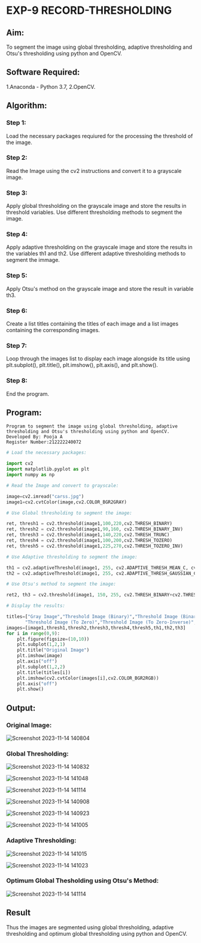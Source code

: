 # EXP-9 RECORD-THRESHOLDING
## Aim:
To segment the image using global thresholding, adaptive thresholding and Otsu's thresholding using python and OpenCV.

## Software Required:
1.Anaconda - Python 3.7,
2.OpenCV.

## Algorithm:
### Step 1:
Load the necessary packages requiured for the processing the threshold of the image.

### Step 2:
Read the Image using the cv2 instructions and convert it to a grayscale image.

### Step 3:
Apply global thresholding on the grayscale image and store the results in threshold variables. Use different thresholding methods to segment the image.

### Step 4:
Apply adaptive thresholding on the grayscale image and store the results in the variables th1 and th2. Use different adaptive thresholding methods to segment the immage.

### Step 5:
Apply Otsu's method on the grayscale image and store the result in variable th3.

### Step 6:
Create a list titles containing the titles of each image and a list images containing the corresponding images.

### Step 7:
Loop through the images list to display each image alongside its title using plt.subplot(), plt.title(), plt.imshow(), plt.axis(), and plt.show().

### Step 8:
End the program.

## Program:
```
Program to segment the image using global thresholding, adaptive thresholding and Otsu's thresholding using python and OpenCV.
Developed By: Pooja A
Register Number:212222240072
```
```python
# Load the necessary packages:

import cv2
import matplotlib.pyplot as plt
import numpy as np
```
```python
# Read the Image and convert to grayscale:

image=cv2.imread("carss.jpg")
image1=cv2.cvtColor(image,cv2.COLOR_BGR2GRAY)
```
```python
# Use Global thresholding to segment the image:

ret, thresh1 = cv2.threshold(image1,100,220,cv2.THRESH_BINARY)
ret, thresh2 = cv2.threshold(image1,90,160, cv2.THRESH_BINARY_INV)
ret, thresh3 = cv2.threshold(image1,140,220,cv2.THRESH_TRUNC)
ret, thresh4 = cv2.threshold(image1,100,200,cv2.THRESH_TOZERO)
ret, thresh5 = cv2.threshold(image1,225,270,cv2.THRESH_TOZERO_INV)
```
```python
# Use Adaptive thresholding to segment the image:

th1 = cv2.adaptiveThreshold(image1, 255, cv2.ADAPTIVE_THRESH_MEAN_C, cv2.THRESH_BINARY, 11, 3)
th2 = cv2.adaptiveThreshold(image1, 255, cv2.ADAPTIVE_THRESH_GAUSSIAN_C, cv2.THRESH_BINARY, 11, 3)
```
```python
# Use Otsu's method to segment the image:

ret2, th3 = cv2.threshold(image1, 150, 255, cv2.THRESH_BINARY+cv2.THRESH_OTSU)
```
```python
# Display the results:

titles=["Gray Image","Threshold Image (Binary)","Threshold Image (Binary Inverse)","Threshold Image (Truncate)",
       "Threshold Image (To Zero)","Threshold Image (To Zero-Inverse)","Adaptive Threshold (Mean)","Adaptive Threshold (Gaussian)","Otsu"]
images=[image1,thresh1,thresh2,thresh3,thresh4,thresh5,th1,th2,th3]
for i in range(0,9):
    plt.figure(figsize=(10,10))
    plt.subplot(1,2,1)
    plt.title("Original Image")
    plt.imshow(image)
    plt.axis("off")
    plt.subplot(1,2,2)
    plt.title(titles[i])
    plt.imshow(cv2.cvtColor(images[i],cv2.COLOR_BGR2RGB))
    plt.axis("off")
    plt.show()
```

## Output:
### Original Image:
![Screenshot 2023-11-14 140804](https://github.com/poojaanbu0/THRESHOLDING/assets/119390329/303445db-1a9c-4c9e-993c-df8ddf2008fb)


### Global Thresholding:
![Screenshot 2023-11-14 140832](https://github.com/poojaanbu0/THRESHOLDING/assets/119390329/8b18cd77-5f04-444a-ac71-092311b6c207)

![Screenshot 2023-11-14 141048](https://github.com/poojaanbu0/THRESHOLDING/assets/119390329/71f81cc4-9072-42ae-ac36-daf2b90d3b0b)

![Screenshot 2023-11-14 141114](https://github.com/poojaanbu0/THRESHOLDING/assets/119390329/1425d261-fab3-469d-a16f-7bb0b08dae46)

![Screenshot 2023-11-14 140908](https://github.com/poojaanbu0/THRESHOLDING/assets/119390329/9362c7ad-fd76-4d4e-9134-b9078c0358cc)

![Screenshot 2023-11-14 140923](https://github.com/poojaanbu0/THRESHOLDING/assets/119390329/fae3718c-6ad9-4284-b9c4-1de413ed0263)

![Screenshot 2023-11-14 141005](https://github.com/poojaanbu0/THRESHOLDING/assets/119390329/e61f3a8a-fb0b-42cb-973f-83fe1448ff8c)


### Adaptive Thresholding:
![Screenshot 2023-11-14 141015](https://github.com/poojaanbu0/THRESHOLDING/assets/119390329/3bd339f0-0276-41b7-b049-0b4400b35b56)

![Screenshot 2023-11-14 141023](https://github.com/poojaanbu0/THRESHOLDING/assets/119390329/f04b662a-e140-46ac-829b-0e07efad5bb4)


### Optimum Global Thesholding using Otsu's Method:
![Screenshot 2023-11-14 141114](https://github.com/poojaanbu0/THRESHOLDING/assets/119390329/f0ed1111-1f38-4c5c-9e5e-30a41dc923b5)


## Result
Thus the images are segmented using global thresholding, adaptive thresholding and optimum global thresholding using python and OpenCV.
